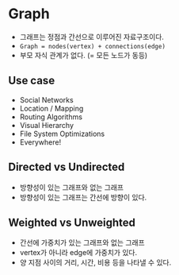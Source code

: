 # Graph
- 그래프는 정점과 간선으로 이루어진 자료구조이다.
- `Graph = nodes(vertex) + connections(edge)`
- 부모 자식 관계가 없다. (= 모든 노드가 동등)

## Use case
- Social Networks
- Location / Mapping
- Routing Algorithms
- Visual Hierarchy
- File System Optimizations
- Everywhere!

## Directed vs Undirected
- 방향성이 있는 그래프와 없는 그래프
- 방향성이 있는 그래프는 간선에 방향이 있다.

## Weighted vs Unweighted
- 간선에 가중치가 있는 그래프와 없는 그래프
- vertex가 아니라 edge에 가중치가 있다.
- 양 지점 사이의 거리, 시간, 비용 등을 나타낼 수 있다.